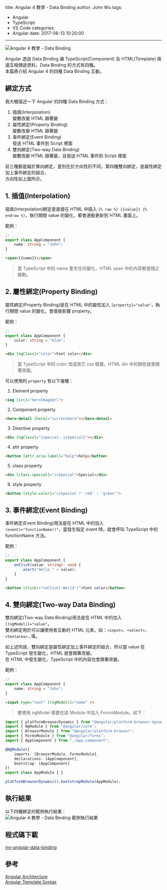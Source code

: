 title: Angular 4 教學 - Data Binding
author: John Wu
tags:
  - Angular
  - TypeScript
  - VS Code
categories:
  - Angular
date: 2017-06-13 10:20:00
---
![Angular 4 教學 - Data Binding](/images/pasted-196.png)

Angular 透過 Data Binding 讓 TypeScript(Component) 及 HTML(Template) 兩邊互相傳遞資料，Data Binding 的方式有四種。  
本篇將介紹 Angular 4 的四種 Data Binding 互動。  

<!-- more -->

## 綁定方式

我大概描述一下 Angular 的四種 Data Binding 方式：
1. 插值(Interpolation)  
變數改變 HTML 跟著變  
2. 屬性綁定(Property Binding)  
變數改變 HTML 跟著變  
3. 事件綁定(Event Binding)  
發送 HTML 事件到 Script 裡面  
4. 雙向綁定(Two-way Data Binding)  
變數改變 HTML 跟著變，且發送 HTML 事件到 Script 裡面  

前三種都是屬於單向綁定，差別在於方向性的不同，第四種雙向綁定，是屬性綁定加上事件綁定的組合。  
方向性如上圖所示。  

## 1. 插值(Interpolation)

插值(Interpolation)綁定是直接在 HTML 中插入 `{% raw %} {{value}} {% endraw %}`，執行期間 value 的變化，都會連動更新到 HTML 畫面上。  

範例：
```ts
// ...
export class AppComponent {
    name: string = "John";
}
```

```html
<span>{{name}}</span>
```
> 當 TypeScript 中的 name 產生任何變化，HTML span 中的內容都會隨之變動。

## 2. 屬性綁定(Property Binding)

屬性綁定(Property Binding)是在 HTML 中的屬性加入 `[property]="value"`，執行期間 value 的變化，會值接影響 property。  

範例：
```ts
// ...
export class AppComponent {
    color: string = "blue";
}
```

```html
<div [ngClass]="color">Font color</div>
```
> 當 TypeScript 中的 color 改成其它 css 樣置，HTML div 中的顏色就會跟著改變。  

可以使用的 `property` 有以下幾種：
1. Element property  
```html
<img [src]="heroImageUrl">
```
2. Component property  
```html
<hero-detail [hero]="currentHero"></hero-detail>
```
3. Directive property  
```html
<div [ngClass]="{special: isSpecial}"></div>
```
4. attr property  
```html
<button [attr.aria-label]="help">help</button>
```
5. class property  
```html
<div [class.special]="isSpecial">Special</div>
```
6. style property  
```html
<button [style.color]="isSpecial ? 'red' : 'green'">
```

## 3. 事件綁定(Event Binding)

事件綁定(Event Binding)用法是在 HTML 中的加入 `(event)="functionName()"`，當發生指定 event 時，就會呼叫 TypeScript 中的 functionName 方法。  

範例：
```ts
// ...
export class AppComponent {
    onClick(value: string): void {
        alert("Hello " + value);
    }
}
```

```html
<button (click)="onClick('World')">Font color</button>
```

## 4. 雙向綁定(Two-way Data Binding)

雙向綁定(Two-way Data Binding)用法是在 HTML 中的加入 `[(ngModel)]="value"`。  
雙向綁定用於可以讓使用者互動的 HTML 元素，如：`<input>`、`<select>`、`<textarea>`...等。  

如上述所說，雙向綁定是屬性綁定加上事件綁定的組合，所以當 value 在 TypeScript 發生變化，HTML 就會跟著改變。  
在 HTML 中發生變化，TypeScript 中的內容也會跟著改變。  

範例：
```ts
// ...
export class AppComponent {
    name: string = "John";
}
```

```html
<input type="text" [(ngModel)]="name" />
```

> 要使用 ngModel 需要在該 Module 中加入 FormsModule。如下：  
```ts
import { platformBrowserDynamic } from "@angular/platform-browser-dynamic";
import { NgModule } from "@angular/core";
import { BrowserModule } from "@angular/platform-browser";
import { FormsModule } from "@angular/forms";
import { AppComponent } from "./app.component";

@NgModule({
    imports: [BrowserModule, FormsModule],
    declarations: [AppComponent],
    bootstrap: [AppComponent]
})
export class AppModule { }

platformBrowserDynamic().bootstrapModule(AppModule);
```

## 執行結果

以下四種綁定的範例執行結果：  
![Angular 4 教學 - Data Binding 範例執行結果](/images/pasted-196.gif)

## 程式碼下載

[my-angular-data-binding](https://github.com/johnwu1114/my-angular-data-binding)

## 參考

[Angular Architecture](https://angular.io/guide/architecture)  
[Angular Template Syntax](https://angular.io/guide/template-syntax#property-binding)